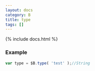```yaml
---
layout: docs
category: B
title: type
tags: []
---
```


{% include docs.html %}

### Example
```js
var type = $B.type( 'test' );//String
```